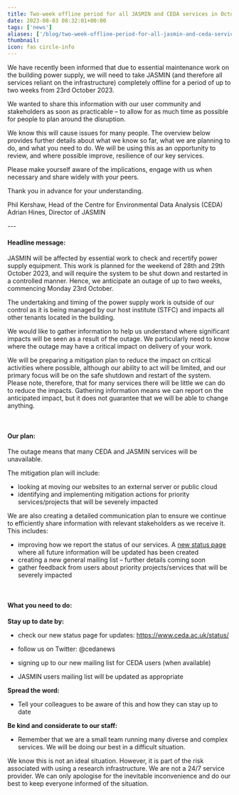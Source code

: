 ```yaml
---
title: Two-week offline period for all JASMIN and CEDA services in October
date: 2023-08-03 08:32:01+00:00
tags: ['news']
aliases: ['/blog/two-week-offline-period-for-all-jasmin-and-ceda-services-in-october']
thumbnail: 
icon: fas circle-info
---
```



We have recently been informed that due to essential maintenance work on the building power supply, we will need to take JASMIN (and therefore all services reliant on the infrastructure) completely offline for a period of up to two weeks from 23rd October 2023.    
  
We wanted to share this information with our user community and stakeholders as soon as practicable – to allow for as much time as possible for people to plan around the disruption.    
  
We know this will cause issues for many people. The overview below provides further details about what we know so far, what we are planning to do, and what you need to do. We will be using this as an opportunity to review, and where possible improve, resilience of our key services.    
  
Please make yourself aware of the implications, engage with us when necessary and share widely with your peers.    
  
Thank you in advance for your understanding.   
  
Phil Kershaw, Head of the Centre for Environmental Data Analysis (CEDA)   
Adrian Hines, Director of JASMIN   
  
---   



#### Headline message:




JASMIN will be affected by essential work to check and recertify power supply equipment. This work is planned for the weekend of 28th and 29th October 2023, and will require the system to be shut down and restarted in a controlled manner. Hence, we anticipate an outage of up to two weeks, commencing Monday 23rd October.   
  
The undertaking and timing of the power supply work is outside of our control as it is being managed by our host institute (STFC) and impacts all other tenants located in the building.    
  
We would like to gather information to help us understand where significant impacts will be seen as a result of the outage. We particularly need to know where the outage may have a critical impact on delivery of your work.    
  
We will be preparing a mitigation plan to reduce the impact on critical activities where possible, although our ability to act will be limited, and our primary focus will be on the safe shutdown and restart of the system. Please note, therefore, that for many services there will be little we can do to reduce the impacts. Gathering information means we can report on the anticipated impact, but it does not guarantee that we will be able to change anything.  




 




#### Our plan:




The outage means that many CEDA and JASMIN services will be unavailable.    
  
The mitigation plan will include:  





* looking at moving our websites to an external server or public cloud
* identifying and implementing mitigation actions for priority services/projects that will be severely impacted




We are also creating a detailed communication plan to ensure we continue to efficiently share information with relevant stakeholders as we receive it. This includes: 






* improving how we report the status of our services. A [new status page](https://www.ceda.ac.uk/status/) where all future information will be updated has been created
* creating a new general mailing list – further details coming soon
* gather feedback from users about priority projects/services that will be severely impacted






 




#### What you need to do:




**Stay up to date by:**




* check our new status page for updates: <https://www.ceda.ac.uk/status/>
* follow us on Twitter: @cedanews






* signing up to our new mailing list for CEDA users (when available)
* JASMIN users mailing list will be updated as appropriate






**Spread the word:**




* Tell your colleagues to be aware of this and how they can stay up to date






**Be kind and considerate to our staff:**




* Remember that we are a small team running many diverse and complex services. We will be doing our best in a difficult situation.




We know this is not an ideal situation. However, it is part of the risk associated with using a research infrastructure. We are not a 24/7 service provider. We can only apologise for the inevitable inconvenience and do our best to keep everyone informed of the situation.    
 





 



